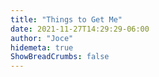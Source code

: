 ```yaml
---
title: "Things to Get Me"
date: 2021-11-27T14:29:29-06:00
author: "Joce"
hidemeta: true
ShowBreadCrumbs: false
---
```

